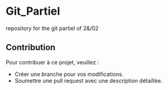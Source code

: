 # Git_Partiel
repository for the git partiel of 2&amp;/02
## Contribution
Pour contribuer à ce projet, veuillez :
- Créer une branche pour vos modifications.
- Soumettre une pull request avec une description détaillée.
